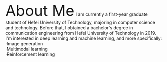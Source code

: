 <font size=10>About Me</font>
I am currently a first-year graduate student of Hefei University of Technology, majoring in computer science and technology. Before that, I obtained a bachelor's degree in communication engineering from Hefei University of Technology in 2019.  
I'm interested in deep learning and machine learning, and more specifically:  
·Image generation  
·Multimodal learning  
·Reinforcement learning  


